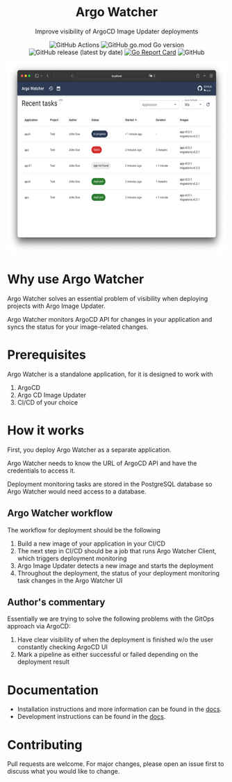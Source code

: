 <div align="center">

# Argo Watcher
Improve visibility of ArgoCD Image Updater deployments

![GitHub Actions](https://img.shields.io/github/actions/workflow/status/shini4i/argo-watcher/run-tests-and-sonar-scan.yml?branch=main)
![GitHub go.mod Go version](https://img.shields.io/github/go-mod/go-version/shini4i/argo-watcher)
![GitHub release (latest by date)](https://img.shields.io/github/v/release/shini4i/argo-watcher)
[![Go Report Card](https://goreportcard.com/badge/github.com/shini4i/argo-watcher)](https://goreportcard.com/report/github.com/shini4i/argo-watcher)
![GitHub](https://img.shields.io/github/license/shini4i/argo-watcher)

<img src="https://raw.githubusercontent.com/shini4i/assets/main/src/argo-watcher/demo.png" alt="Showcase" height="441" width="620">
</div>

# Why use Argo Watcher

Argo Watcher solves an essential problem of visibility when deploying projects with Argo Image Updater.

Argo Watcher monitors ArgoCD API for changes in your application and syncs the status for your image-related changes.

# Prerequisites

Argo Watcher is a standalone application, for it is designed to work with
1. ArgoCD
2. Argo CD Image Updater
3. CI/CD of your choice

# How it works

First, you deploy Argo Watcher as a separate application.

Argo Watcher needs to know the URL of ArgoCD API and have the credentials to access it.

Deployment monitoring tasks are stored in the PostgreSQL database so Argo Watcher would need access to a database.


## Argo Watcher workflow

The workflow for deployment should be the following
1. Build a new image of your application in your CI/CD
2. The next step in CI/CD should be a job that runs Argo Watcher Client, which triggers deployment monitoring
3. Argo Image Updater detects a new image and starts the deployment
4. Throughout the deployment, the status of your deployment monitoring task changes in the Argo Watcher UI

## Author's commentary

Essentially we are trying to solve the following problems with the GitOps approach via ArgoCD:

1) Have clear visibility of when the deployment is finished w/o the user constantly checking ArgoCD UI
2) Mark a pipeline as either successful or failed depending on the deployment result

# Documentation

- Installation instructions and more information can be found in the [docs](docs/installation.md).
- Development instructions can be found in the [docs](docs/development.md).

# Contributing
Pull requests are welcome. For major changes, please open an issue first to discuss what you would like to change.